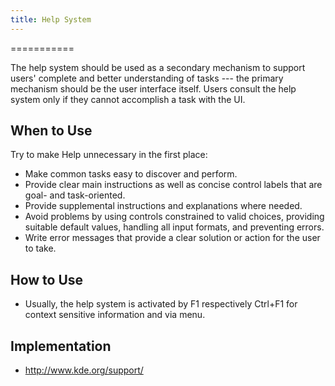 ```yaml
---
title: Help System
---
```

===========

The help system should be used as a secondary mechanism to support
users' complete and better understanding of tasks --- the primary
mechanism should be the user interface itself. Users consult the help
system only if they cannot accomplish a task with the UI.

When to Use
-----------

Try to make Help unnecessary in the first place:

-   Make common tasks easy to discover and perform.
-   Provide clear main instructions as well as concise control labels
    that are goal- and task-oriented.
-   Provide supplemental instructions and explanations where needed.
-   Avoid problems by using controls constrained to valid choices,
    providing suitable default values, handling all input formats, and
    preventing errors.
-   Write error messages that provide a clear solution or action for the
    user to take.

How to Use
----------

-   Usually, the help system is activated by F1 respectively Ctrl+F1 for
    context sensitive information and via menu.

Implementation
--------------

-   <http://www.kde.org/support/>
